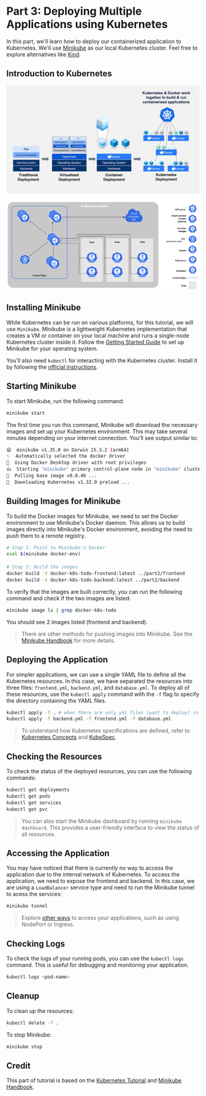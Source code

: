 # Part 3: Deploying Multiple Applications using Kubernetes

In this part, we'll learn how to deploy our containerized application to Kubernetes. We'll use [Minikube](https://github.com/kubernetes/minikube) as our local Kubernetes cluster. Feel free to explore alternatives like [Kind](https://github.com/kubernetes-sigs/kind).

## Introduction to Kubernetes

![](images/2025-04-20-19-28-49.png)

![](images/2025-04-20-19-52-46.png)

## Installing Minikube

While Kubernetes can be run on various platforms, for this tutorial, we will use `Minikube`. Minikube is a lightweight Kubernetes implementation that creates a VM or container on your local machine and runs a single-node Kubernetes cluster inside it. Follow the [Getting Started Guide](https://minikube.sigs.k8s.io/docs/start/) to set up Minikube for your operating system.

You'll also need `kubectl` for interacting with the Kubernetes cluster. Install it by following the [official instructions](https://kubernetes.io/docs/tasks/tools/install-kubectl/).

## Starting Minikube

To start Minikube, run the following command:

```bash
minikube start
```

The first time you run this command, Minikube will download the necessary images and set up your Kubernetes environment. This may take several minutes depending on your internet connection. You'll see output similar to:

```bash
😄  minikube v1.35.0 on Darwin 15.3.2 (arm64)
✨  Automatically selected the docker driver
📌  Using Docker Desktop driver with root privileges
👍  Starting "minikube" primary control-plane node in "minikube" cluster
🚜  Pulling base image v0.0.46 ...
💾  Downloading Kubernetes v1.32.0 preload ...
```

## Building Images for Minikube

To build the Docker images for Minikube, we need to set the Docker environment to use Minikube's Docker daemon. This allows us to build images directly into Minikube's Docker environment, avoiding the need to push them to a remote registry.

```bash
# Step 1: Point to Minikube's Docker
eval $(minikube docker-env)

# Step 2: Build the images
docker build -t docker-k8s-todo-frontend:latest ../part2/frontend
docker build -t docker-k8s-todo-backend:latest ../part2/backend
```

To verify that the images are built correctly, you can run the following command and check if the two images are listed:

```bash
minikube image ls | grep docker-k8s-todo
```

You should see 2 images listed (frontend and backend).

> There are other methods for pushing images into Minikube. See the [Minikube Handbook](https://minikube.sigs.k8s.io/docs/handbook/pushing/) for more details.

## Deploying the Application

For simpler applications, we can use a single YAML file to define all the Kubernetes resources. In this case, we have separated the resources into three files: `frontend.yml`, `backend.yml`, and `database.yml`. To deploy all of these resources, use the `kubectl apply` command with the `-f` flag to specify the directory containing the YAML files.

```bash
kubectl apply -f . # when there are only yml files (want to deploy) in the directory
kubectl apply -f backend.yml -f frontend.yml -f database.yml
```

> To understand how Kubernetes specifications are defined, refer to [Kubernetes Concepts](https://kubernetes.io/docs/concepts/) and [KubeSpec](https://kubespec.dev/).

## Checking the Resources

To check the status of the deployed resources, you can use the following commands:

```bash
kubectl get deployments
kubectl get pods
kubectl get services
kubectl get pvc
```

> You can also start the Minikube dashboard by running `minikube dashboard`. This provides a user-friendly interface to view the status of all resources.

## Accessing the Application

You may have noticed that there is currently no way to access the application due to the internal network of Kubernetes. To access the application, we need to expose the frontend and backend. In this case, we are using a `LoadBalancer` service type and need to run the Minikube tunnel to acess the services:

```bash
minikube tunnel
```

> Explore [other ways](https://minikube.sigs.k8s.io/docs/handbook/accessing/) to access your applications, such as using NodePort or Ingress.


## Checking Logs

To check the logs of your running pods, you can use the `kubectl logs` command. This is useful for debugging and monitoring your application.

```bash
kubectl logs <pod-name>
```

## Cleanup

To clean up the resources:

```bash
kubectl delete -f .
```

To stop Minikube:

```bash
minikube stop
```

## Credit

This part of tutorial is based on the [Kubernetes Tutorial](https://kubernetes.io/docs/tutorials/kubernetes-basics/) and [Minikube Handbook](https://minikube.sigs.k8s.io/docs/handbook/).
